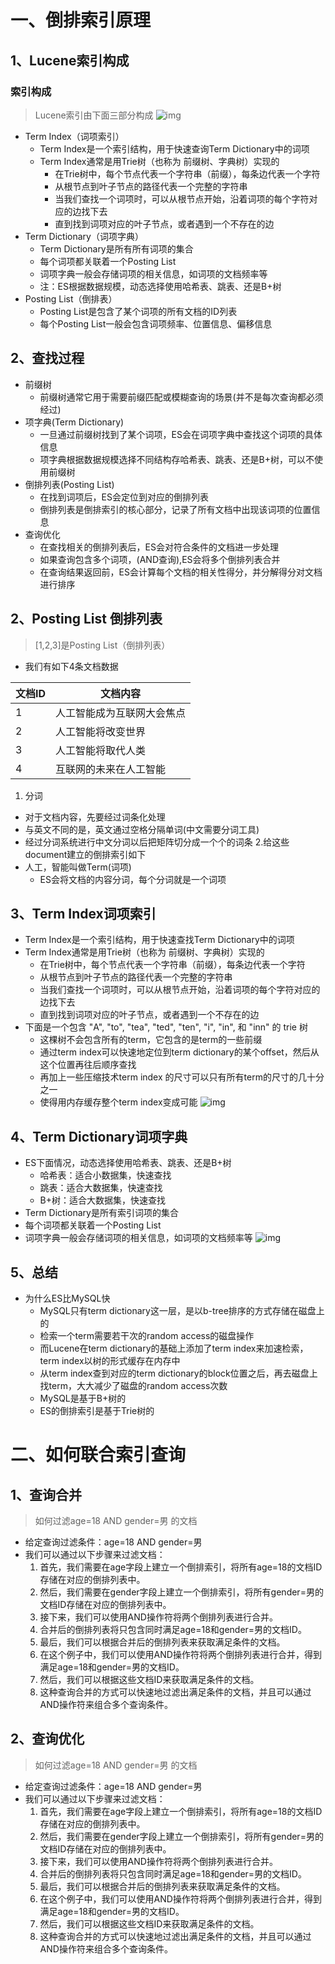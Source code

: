 # 一、倒排索引原理
## 1、Lucene索引构成
### 索引构成
> Lucene索引由下面三部分构成
![img](http://v5blog.cn/assets/img/image-20240319151517898.7a49f0c8.png)
- Term Index（词项索引）
  - Term Index是一个索引结构，用于快速查询Term Dictionary中的词项
  - Term Index通常是用Trie树（也称为 前缀树、字典树）实现的
    - 在Trie树中，每个节点代表一个字符串（前缀），每条边代表一个字符
    - 从根节点到叶子节点的路径代表一个完整的字符串
    - 当我们查找一个词项时，可以从根节点开始，沿着词项的每个字符对应的边找下去
    - 直到找到词项对应的叶子节点，或者遇到一个不存在的边
- Term Dictionary（词项字典）
    - Term Dictionary是所有所有词项的集合
    - 每个词项都关联着一个Posting List
    - 词项字典一般会存储词项的相关信息，如词项的文档频率等
    - 注：ES根据数据规模，动态选择使用哈希表、跳表、还是B+树
- Posting List（倒排表）
    - Posting List是包含了某个词项的所有文档的ID列表
    - 每个Posting List一般会包含词项频率、位置信息、偏移信息
## 2、查找过程
- 前缀树
  - 前缀树通常它用于需要前缀匹配或模糊查询的场景(并不是每次查询都必须经过)
- 项字典(Term Dictionary)
  - 一旦通过前缀树找到了某个词项，ES会在词项字典中查找这个词项的具体信息
  - 项字典根据数据规模选择不同结构存哈希表、跳表、还是B+树，可以不使用前缀树
- 倒排列表(Posting List)
  - 在找到词项后，ES会定位到对应的倒排列表
  - 倒排列表是倒排索引的核心部分，记录了所有文档中出现该词项的位置信息
- 查询优化
  - 在查找相关的倒排列表后，ES会对符合条件的文档进一步处理
  - 如果查询包含多个词项，(AND查询),ES会将多个倒排列表合并
  - 在查询结果返回前，ES会计算每个文档的相关性得分，并分解得分对文档进行排序
## 2、Posting List 倒排列表
> [1,2,3]是Posting List（倒排列表） 
- 我们有如下4条文档数据

|文档ID| 文档内容          |
|---|---------------|
|1| 人工智能成为互联网大会焦点 |
|2| 人工智能将改变世界     |
|3| 人工智能将取代人类     |
|4| 互联网的未来在人工智能   |

1. 分词
- 对于文档内容，先要经过词条化处理
- 与英文不同的是，英文通过空格分隔单词(中文需要分词工具)
- 经过分词系统进行中文分词以后把矩阵切分成一个个的词条
2.给这些document建立的倒排索引如下
- 人工，智能叫做Term(词项)
  - ES会将文档的内容分词，每个分词就是一个词项

## 3、Term Index词项索引
- Term Index是一个索引结构，用于快速查找Term Dictionary中的词项
- Term Index通常是用Trie树（也称为 前缀树、字典树）实现的
  - 在Trie树中，每个节点代表一个字符串（前缀），每条边代表一个字符
  - 从根节点到叶子节点的路径代表一个完整的字符串
  - 当我们查找一个词项时，可以从根节点开始，沿着词项的每个字符对应的边找下去
  - 直到找到词项对应的叶子节点，或者遇到一个不存在的边
- 下面是一个包含 "A", "to", "tea", "ted", "ten", "i", "in", 和 "inn" 的 trie 树
  - 这棵树不会包含所有的term，它包含的是term的一些前缀
  - 通过term index可以快速地定位到term dictionary的某个offset，然后从这个位置再往后顺序查找
  - 再加上一些压缩技术term index 的尺寸可以只有所有term的尺寸的几十分之一
  - 使得用内存缓存整个term index变成可能
![img](http://v5blog.cn/assets/img/image-20240319143138854.0b52b3b5.png)

## 4、Term Dictionary词项字典
- ES下面情况，动态选择使用哈希表、跳表、还是B+树
  - 哈希表：适合小数据集，快速查找
  - 跳表：适合大数据集，快速查找
  - B+树：适合大数据集，快速查找
- Term Dictionary是所有索引词项的集合
- 每个词项都关联着一个Posting List
- 词项字典一般会存储词项的相关信息，如词项的文档频率等
![img](http://v5blog.cn/assets/img/image-20240319151517898.7a49f0c8.png)

## 5、总结
- 为什么ES比MySQL快
  - MySQL只有term dictionary这一层，是以b-tree排序的方式存储在磁盘上的
  - 检索一个term需要若干次的random access的磁盘操作
  - 而Lucene在term dictionary的基础上添加了term index来加速检索，term index以树的形式缓存在内存中
  - 从term index查到对应的term dictionary的block位置之后，再去磁盘上找term，大大减少了磁盘的random access次数
  - MySQL是基于B+树的
  - ES的倒排索引是基于Trie树的
  
# 二、如何联合索引查询
## 1、查询合并
> 如何过滤age=18 AND gender=男 的文档
- 给定查询过滤条件：age=18 AND gender=男
- 我们可以通过以下步骤来过滤文档：
  1. 首先，我们需要在age字段上建立一个倒排索引，将所有age=18的文档ID存储在对应的倒排列表中。
  2. 然后，我们需要在gender字段上建立一个倒排索引，将所有gender=男的文档ID存储在对应的倒排列表中。
  3. 接下来，我们可以使用AND操作符将两个倒排列表进行合并。
  4. 合并后的倒排列表将只包含同时满足age=18和gender=男的文档ID。
  5. 最后，我们可以根据合并后的倒排列表来获取满足条件的文档。
  6. 在这个例子中，我们可以使用AND操作符将两个倒排列表进行合并，得到满足age=18和gender=男的文档ID。
  7. 然后，我们可以根据这些文档ID来获取满足条件的文档。
  8. 这种查询合并的方式可以快速地过滤出满足条件的文档，并且可以通过AND操作符来组合多个查询条件。
## 2、查询优化
> 如何过滤age=18 AND gender=男 的文档
- 给定查询过滤条件：age=18 AND gender=男
- 我们可以通过以下步骤来过滤文档：
  1. 首先，我们需要在age字段上建立一个倒排索引，将所有age=18的文档ID存储在对应的倒排列表中。
  2. 然后，我们需要在gender字段上建立一个倒排索引，将所有gender=男的文档ID存储在对应的倒排列表中。
  3. 接下来，我们可以使用AND操作符将两个倒排列表进行合并。
  4. 合并后的倒排列表将只包含同时满足age=18和gender=男的文档ID。
  5. 最后，我们可以根据合并后的倒排列表来获取满足条件的文档。
  6. 在这个例子中，我们可以使用AND操作符将两个倒排列表进行合并，得到满足age=18和gender=男的文档ID。
  7. 然后，我们可以根据这些文档ID来获取满足条件的文档。
  8. 这种查询合并的方式可以快速地过滤出满足条件的文档，并且可以通过AND操作符来组合多个查询条件。
  